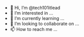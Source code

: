 - 👋 Hi, I’m @tech101itlead
- 👀 I’m interested in ...
- 🌱 I’m currently learning ...
- 💞️ I’m looking to collaborate on ...
- 📫 How to reach me ...

<!---
tech101itlead/tech101itlead is a ✨ special ✨ repository because its `README.md` (this file) appears on your GitHub profile.
You can click the Preview link to take a look at your changes.
--->
